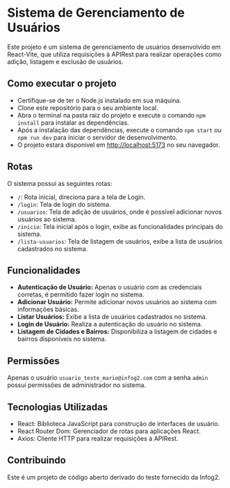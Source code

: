 # Sistema de Gerenciamento de Usuários

Este projeto é um sistema de gerenciamento de usuários desenvolvido em React-Vite, que utiliza requisições à APIRest para realizar operações como adição, listagem e exclusão de usuários.

## Como executar o projeto

- Certifique-se de ter o Node.js instalado em sua máquina.
- Clone este repositório para o seu ambiente local.
- Abra o terminal na pasta raiz do projeto e execute o comando `npm install` para instalar as dependências.
- Após a instalação das dependências, execute o comando `npm start` ou `npm run dev` para iniciar o servidor de desenvolvimento.
- O projeto estará disponível em [http://localhost:5173](http://localhost:5173) no seu navegador.

## Rotas

O sistema possui as seguintes rotas:

- `/`: Rota inicial, direciona para a tela de Login.
- `/login`: Tela de login do sistema.
- `/usuarios`: Tela de adição de usuários, onde é possível adicionar novos usuários ao sistema.
- `/inicio`: Tela inicial após o login, exibe as funcionalidades principais do sistema.
- `/lista-usuarios`: Tela de listagem de usuários, exibe a lista de usuários cadastrados no sistema.

## Funcionalidades
- **Autenticação de Usuário:** Apenas o usuário com as credenciais corretas, é permitido fazer login no sistema.
- **Adicionar Usuário:** Permite adicionar novos usuários ao sistema com informações básicas.
- **Listar Usuários:** Exibe a lista de usuários cadastrados no sistema.
- **Login de Usuário:** Realiza a autenticação do usuário no sistema.
- **Listagem de Cidades e Bairros:** Disponibiliza a listagem de cidades e bairros disponíveis no sistema.

## Permissões

Apenas o usuário `usuario_teste_mario@infog2.com` com a senha `admin` possui permissões de administrador no sistema.

## Tecnologias Utilizadas

- React: Biblioteca JavaScript para construção de interfaces de usuário.
- React Router Dom: Gerenciador de rotas para aplicações React.
- Axios: Cliente HTTP para realizar requisições à APIRest.

## Contribuindo

Este é um projeto de código aberto derivado do teste fornecido da Infog2.
